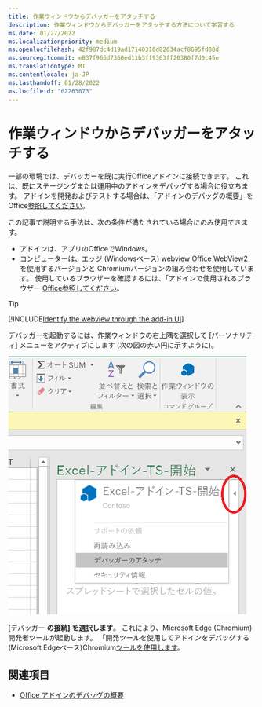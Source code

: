 ```yaml
---
title: 作業ウィンドウからデバッガーをアタッチする
description: 作業ウィンドウからデバッガーをアタッチする方法について学習する
ms.date: 01/27/2022
ms.localizationpriority: medium
ms.openlocfilehash: 42f987dc4d19ad17140316d82634acf8695fd88d
ms.sourcegitcommit: e837f966d7360ed11b3ff9363ff20380f7d0c45e
ms.translationtype: MT
ms.contentlocale: ja-JP
ms.lasthandoff: 01/28/2022
ms.locfileid: "62263073"
---
```

# <a name="attach-a-debugger-from-the-task-pane"></a>作業ウィンドウからデバッガーをアタッチする

一部の環境では、デバッガーを既に実行Officeアドインに接続できます。 これは、既にステージングまたは運用中のアドインをデバッグする場合に役立ちます。 アドインを開発およびテストする場合は、「アドインのデバッグの概要」をOffice[参照してください](debug-add-ins-overview.md)。

この記事で説明する手法は、次の条件が満たされている場合にのみ使用できます。

- アドインは、アプリのOfficeでWindows。
- コンピューターは、エッジ (Windowsベース) webview Office WebView2 を使用するバージョンと Chromiumバージョンの組み合わせを使用しています。 使用しているブラウザーを確認するには、「アドインで使用されるブラウザー [Office参照してください](../concepts/browsers-used-by-office-web-add-ins.md)。

> [!TIP]
> [!INCLUDE[Identify the webview through the add-in UI](../includes/identify-webview-in-ui.md)]

デバッガーを起動するには、作業ウィンドウの右上隅を選択して [パーソナリティ] メニューをアクティブにします (次の図の赤い円に示すように)。

![[デバッガーのアタッチ] メニューのスクリーンショット。](../images/attach-debugger.png)

[デバッガー **の接続] を選択します**。 これにより、Microsoft Edge (Chromium) 開発者ツールが起動します。 「開発ツールを使用してアドインをデバッグする(Microsoft Edgeベース)Chromium[ツールを使用します](debug-add-ins-using-devtools-edge-chromium.md)。

## <a name="see-also"></a>関連項目

- [Office アドインのデバッグの概要](debug-add-ins-overview.md)
